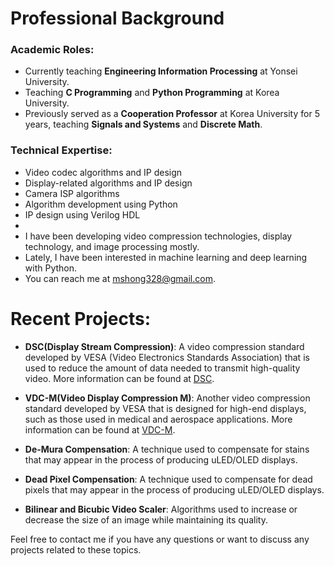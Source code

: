 # Professional Background
### Academic Roles:
- Currently teaching **Engineering Information Processing** at Yonsei University.
- Teaching **C Programming** and **Python Programming** at Korea University.
- Previously served as a **Cooperation Professor** at Korea University for 5 years, teaching **Signals and Systems** and **Discrete Math**.
### Technical Expertise:
- Video codec algorithms and IP design
- Display-related algorithms and IP design
- Camera ISP algorithms
- Algorithm development using Python
- IP design using Verilog HDL
-
- I have been developing video compression technologies, display technology, and image processing mostly.
- Lately, I have been interested in machine learning and deep learning with Python.
- You can reach me at mshong328@gmail.com.
# Recent Projects:
- **DSC(Display Stream Compression)**: A video compression standard developed by VESA (Video Electronics Standards Association) that is used to reduce the amount of data needed to transmit high-quality video. More information can be found at [DSC](https://vesa.org/vesa-display-compression-codecs/#tab-dsc).

- **VDC-M(Video Display Compression M)**: Another video compression standard developed by VESA that is designed for high-end displays, such as those used in medical and aerospace applications. More information can be found at [VDC-M](https://vesa.org/vesa-display-compression-codecs/#tab-vdc-m).

- **De-Mura Compensation**: A technique used to compensate for stains that may appear in the process of producing uLED/OLED displays.

- **Dead Pixel Compensation**: A technique used to compensate for dead pixels that may appear in the process of producing uLED/OLED displays.

- **Bilinear and Bicubic Video Scaler**: Algorithms used to increase or decrease the size of an image while maintaining its quality.

Feel free to contact me if you have any questions or want to discuss any projects related to these topics.
